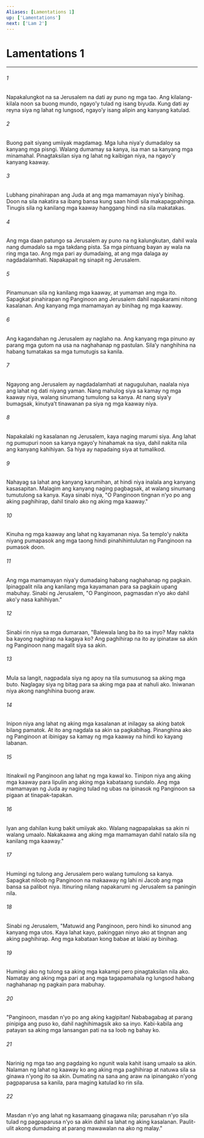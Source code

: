 ```yaml
---
Aliases: [Lamentations 1]
up: ['Lamentations']
next: ['Lam 2']
---
```

# Lamentations 1

***


###### 1 


Napakalungkot na sa Jerusalem na dati ay puno ng mga tao. Ang kilalang-kilala noon sa buong mundo, ngayoʼy tulad ng isang biyuda. Kung dati ay reyna siya ng lahat ng lungsod, ngayoʼy isang alipin ang kanyang katulad. 


###### 2 


Buong pait siyang umiiyak magdamag. Mga luha niyaʼy dumadaloy sa kanyang mga pisngi. Walang dumamay sa kanya, isa man sa kanyang mga minamahal. Pinagtaksilan siya ng lahat ng kaibigan niya, na ngayoʼy kanyang kaaway. 


###### 3 


Lubhang pinahirapan ang Juda at ang mga mamamayan niyaʼy binihag. Doon na sila nakatira sa ibang bansa kung saan hindi sila makapagpahinga. Tinugis sila ng kanilang mga kaaway hanggang hindi na sila makatakas. 


###### 4 


Ang mga daan patungo sa Jerusalem ay puno na ng kalungkutan, dahil wala nang dumadalo sa mga takdang pista. Sa mga pintuang bayan ay wala na ring mga tao. Ang mga pari ay dumadaing, at ang mga dalaga ay nagdadalamhati. Napakapait ng sinapit ng Jerusalem. 


###### 5 


Pinamunuan sila ng kanilang mga kaaway, at yumaman ang mga ito. Sapagkat pinahirapan ng Panginoon ang Jerusalem dahil napakarami nitong kasalanan. Ang kanyang mga mamamayan ay binihag ng mga kaaway. 


###### 6 


Ang kagandahan ng Jerusalem ay naglaho na. Ang kanyang mga pinuno ay parang mga gutom na usa na naghahanap ng pastulan. Silaʼy nanghihina na habang tumatakas sa mga tumutugis sa kanila. 


###### 7 


Ngayong ang Jerusalem ay nagdadalamhati at naguguluhan, naalala niya ang lahat ng dati niyang yaman. Nang mahulog siya sa kamay ng mga kaaway niya, walang sinumang tumulong sa kanya. At nang siyaʼy bumagsak, kinutyaʼt tinawanan pa siya ng mga kaaway niya. 


###### 8 


Napakalaki ng kasalanan ng Jerusalem, kaya naging marumi siya. Ang lahat ng pumupuri noon sa kanya ngayoʼy hinahamak na siya, dahil nakita nila ang kanyang kahihiyan. Sa hiya ay napadaing siya at tumalikod. 


###### 9 


Nahayag sa lahat ang kanyang karumihan, at hindi niya inalala ang kanyang kasasapitan. Malagim ang kanyang naging pagbagsak, at walang sinumang tumutulong sa kanya. Kaya sinabi niya, "O Panginoon tingnan nʼyo po ang aking paghihirap, dahil tinalo ako ng aking mga kaaway." 


###### 10 


Kinuha ng mga kaaway ang lahat ng kayamanan niya. Sa temploʼy nakita niyang pumapasok ang mga taong hindi pinahihintulutan ng Panginoon na pumasok doon. 


###### 11 


Ang mga mamamayan niyaʼy dumadaing habang naghahanap ng pagkain. Ipinagpalit nila ang kanilang mga kayamanan para sa pagkain upang mabuhay. Sinabi ng Jerusalem, "O Panginoon, pagmasdan nʼyo ako dahil akoʼy nasa kahihiyan." 


###### 12 


Sinabi rin niya sa mga dumaraan, "Balewala lang ba ito sa inyo? May nakita ba kayong naghirap na kagaya ko? Ang paghihirap na ito ay ipinataw sa akin ng Panginoon nang magalit siya sa akin. 


###### 13 


Mula sa langit, nagpadala siya ng apoy na tila sumusunog sa aking mga buto. Naglagay siya ng bitag para sa aking mga paa at nahuli ako. Iniwanan niya akong nanghihina buong araw. 


###### 14 


Inipon niya ang lahat ng aking mga kasalanan at inilagay sa aking batok bilang pamatok. At ito ang nagdala sa akin sa pagkabihag. Pinanghina ako ng Panginoon at ibinigay sa kamay ng mga kaaway na hindi ko kayang labanan. 


###### 15 


Itinakwil ng Panginoon ang lahat ng mga kawal ko. Tinipon niya ang aking mga kaaway para lipulin ang aking mga kabataang sundalo. Ang mga mamamayan ng Juda ay naging tulad ng ubas na ipinasok ng Panginoon sa pigaan at tinapak-tapakan. 


###### 16 


Iyan ang dahilan kung bakit umiiyak ako. Walang nagpapalakas sa akin ni walang umaalo. Nakakaawa ang aking mga mamamayan dahil natalo sila ng kanilang mga kaaway." 


###### 17 


Humingi ng tulong ang Jerusalem pero walang tumulong sa kanya. Sapagkat niloob ng Panginoon na makaaway ng lahi ni Jacob ang mga bansa sa palibot niya. Itinuring nilang napakarumi ng Jerusalem sa paningin nila. 


###### 18 


Sinabi ng Jerusalem, "Matuwid ang Panginoon, pero hindi ko sinunod ang kanyang mga utos. Kaya lahat kayo, pakinggan ninyo ako at tingnan ang aking paghihirap. Ang mga kabataan kong babae at lalaki ay binihag. 


###### 19 


Humingi ako ng tulong sa aking mga kakampi pero pinagtaksilan nila ako. Namatay ang aking mga pari at ang mga tagapamahala ng lungsod habang naghahanap ng pagkain para mabuhay. 


###### 20 


"Panginoon, masdan nʼyo po ang aking kagipitan! Nababagabag at parang pinipiga ang puso ko, dahil naghihimagsik ako sa inyo. Kabi-kabila ang patayan sa aking mga lansangan pati na sa loob ng bahay ko. 


###### 21 


Narinig ng mga tao ang pagdaing ko ngunit wala kahit isang umaalo sa akin. Nalaman ng lahat ng kaaway ko ang aking mga paghihirap at natuwa sila sa ginawa nʼyong ito sa akin. Dumating na sana ang araw na ipinangako nʼyong pagpaparusa sa kanila, para maging katulad ko rin sila. 


###### 22 


Masdan nʼyo ang lahat ng kasamaang ginagawa nila; parusahan nʼyo sila tulad ng pagpaparusa nʼyo sa akin dahil sa lahat ng aking kasalanan. Paulit-ulit akong dumadaing at parang mawawalan na ako ng malay."
